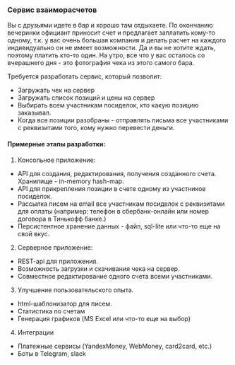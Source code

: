 ### Сервис взаиморасчетов

Вы с друзьями идете в бар и хорошо там отдыхаете. По окончанию вечеринки официант приносит счет и предлагает заплатить кому-то одному, т.к. у вас очень большая компания и делать расчет на каждого индивидуально он не имеет возможности. Да и вы не хотите ждать, поэтому платить кто-то один. На утро, все что у вас осталось со вчерашнего дня - это фотография чека из этого самого бара.

Требуется разработать сервис, который позволит:

- Загружать чек на сервер
- Загружать список позиций и цены на сервер
- Выбирать всем участникам посиделок, кто какую позицию заказывал.
- Когда все позиции разобраны - отправлять письма все участниками с реквизитами того, кому нужно перевести деньги.

#### Примерные этапы разработки:

1. Консольное приложение:

- API для создания, редактирования, получения созданного счета. Хранилище - in-memory hash-map.
- API для прикрепления позиции в счете одному из участников посиделок.
- Рассылка писем на email все участникам посиделок с реквизитами для оплаты (например: телефон в сбербанк-онлайн или номер договора в Тинькофф банке.)
- Персистентное хранение данных - файл, sql-lite или что-то еще на свой вкус.

2. Серверное приложение:

- REST-api для приложения.
- Возможность загрузки и скачивания чека на сервер.
- Совместное редактирование одного счета всеми участниками.

3. Улучшение пользовательского опыта.

- html-шаблонизатор для писем.
- Статистика по счетам
- Генерация графиков (MS Excel или что-то еще на выбор)

4. Интеграции

- Платежные сервисы (YandexMoney, WebMoney, card2card, etc.)
- Боты в Telegram, slack
